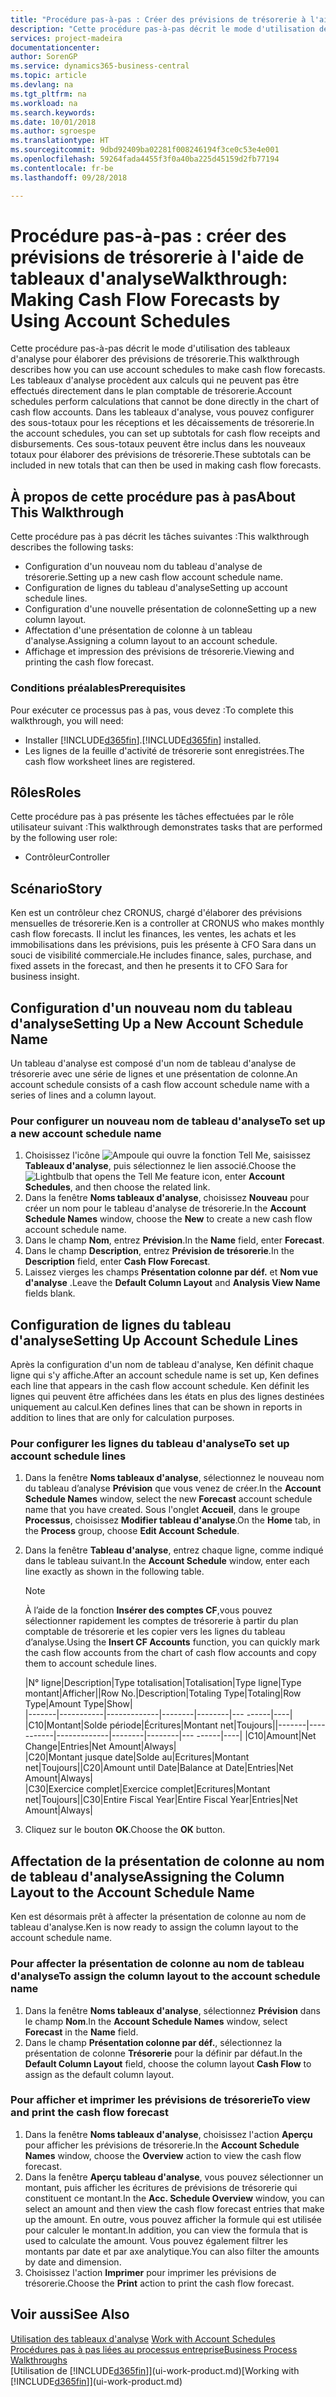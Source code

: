 ```yaml
---
title: "Procédure pas-à-pas : Créer des prévisions de trésorerie à l'aide des tableaux d'analyse | Microsoft Docs"
description: "Cette procédure pas-à-pas décrit le mode d'utilisation des tableaux d'analyse pour élaborer des prévisions de trésorerie. Les tableaux d'analyse procèdent aux calculs qui ne peuvent pas être effectués directement dans le plan comptable de trésorerie. Dans les tableaux d'analyse, vous pouvez configurer des sous-totaux pour les réceptions et les décaissements de trésorerie. Ces sous-totaux peuvent être inclus dans les nouveaux totaux pour élaborer des prévisions de trésorerie."
services: project-madeira
documentationcenter: 
author: SorenGP
ms.service: dynamics365-business-central
ms.topic: article
ms.devlang: na
ms.tgt_pltfrm: na
ms.workload: na
ms.search.keywords: 
ms.date: 10/01/2018
ms.author: sgroespe
ms.translationtype: HT
ms.sourcegitcommit: 9dbd92409ba02281f008246194f3ce0c53e4e001
ms.openlocfilehash: 59264fada4455f3f0a40ba225d45159d2fb77194
ms.contentlocale: fr-be
ms.lasthandoff: 09/28/2018

---
```

# <a name="walkthrough-making-cash-flow-forecasts-by-using-account-schedules"></a><span data-ttu-id="b9697-106">Procédure pas-à-pas : créer des prévisions de trésorerie à l'aide de tableaux d'analyse</span><span class="sxs-lookup"><span data-stu-id="b9697-106">Walkthrough: Making Cash Flow Forecasts by Using Account Schedules</span></span>
<span data-ttu-id="b9697-107">Cette procédure pas-à-pas décrit le mode d'utilisation des tableaux d'analyse pour élaborer des prévisions de trésorerie.</span><span class="sxs-lookup"><span data-stu-id="b9697-107">This walkthrough describes how you can use account schedules to make cash flow forecasts.</span></span> <span data-ttu-id="b9697-108">Les tableaux d'analyse procèdent aux calculs qui ne peuvent pas être effectués directement dans le plan comptable de trésorerie.</span><span class="sxs-lookup"><span data-stu-id="b9697-108">Account schedules perform calculations that cannot be done directly in the chart of cash flow accounts.</span></span> <span data-ttu-id="b9697-109">Dans les tableaux d'analyse, vous pouvez configurer des sous-totaux pour les réceptions et les décaissements de trésorerie.</span><span class="sxs-lookup"><span data-stu-id="b9697-109">In the account schedules, you can set up subtotals for cash flow receipts and disbursements.</span></span> <span data-ttu-id="b9697-110">Ces sous-totaux peuvent être inclus dans les nouveaux totaux pour élaborer des prévisions de trésorerie.</span><span class="sxs-lookup"><span data-stu-id="b9697-110">These subtotals can be included in new totals that can then be used in making cash flow forecasts.</span></span>  

## <a name="about-this-walkthrough"></a><span data-ttu-id="b9697-111">À propos de cette procédure pas à pas</span><span class="sxs-lookup"><span data-stu-id="b9697-111">About This Walkthrough</span></span>  
<span data-ttu-id="b9697-112">Cette procédure pas à pas décrit les tâches suivantes :</span><span class="sxs-lookup"><span data-stu-id="b9697-112">This walkthrough describes the following tasks:</span></span>  

- <span data-ttu-id="b9697-113">Configuration d'un nouveau nom du tableau d'analyse de trésorerie.</span><span class="sxs-lookup"><span data-stu-id="b9697-113">Setting up a new cash flow account schedule name.</span></span>  
- <span data-ttu-id="b9697-114">Configuration de lignes du tableau d'analyse</span><span class="sxs-lookup"><span data-stu-id="b9697-114">Setting up account schedule lines.</span></span>  
- <span data-ttu-id="b9697-115">Configuration d'une nouvelle présentation de colonne</span><span class="sxs-lookup"><span data-stu-id="b9697-115">Setting up a new column layout.</span></span>  
- <span data-ttu-id="b9697-116">Affectation d'une présentation de colonne à un tableau d'analyse.</span><span class="sxs-lookup"><span data-stu-id="b9697-116">Assigning a column layout to an account schedule.</span></span>  
- <span data-ttu-id="b9697-117">Affichage et impression des prévisions de trésorerie.</span><span class="sxs-lookup"><span data-stu-id="b9697-117">Viewing and printing the cash flow forecast.</span></span>  

### <a name="prerequisites"></a><span data-ttu-id="b9697-118">Conditions préalables</span><span class="sxs-lookup"><span data-stu-id="b9697-118">Prerequisites</span></span>  
<span data-ttu-id="b9697-119">Pour exécuter ce processus pas à pas, vous devez :</span><span class="sxs-lookup"><span data-stu-id="b9697-119">To complete this walkthrough, you will need:</span></span>  

- <span data-ttu-id="b9697-120">Installer [!INCLUDE[d365fin](includes/d365fin_md.md)].</span><span class="sxs-lookup"><span data-stu-id="b9697-120">[!INCLUDE[d365fin](includes/d365fin_md.md)] installed.</span></span>  
- <span data-ttu-id="b9697-121">Les lignes de la feuille d'activité de trésorerie sont enregistrées.</span><span class="sxs-lookup"><span data-stu-id="b9697-121">The cash flow worksheet lines are registered.</span></span>  

## <a name="roles"></a><span data-ttu-id="b9697-122">Rôles</span><span class="sxs-lookup"><span data-stu-id="b9697-122">Roles</span></span>  
<span data-ttu-id="b9697-123">Cette procédure pas à pas présente les tâches effectuées par le rôle utilisateur suivant :</span><span class="sxs-lookup"><span data-stu-id="b9697-123">This walkthrough demonstrates tasks that are performed by the following user role:</span></span>  

- <span data-ttu-id="b9697-124">Contrôleur</span><span class="sxs-lookup"><span data-stu-id="b9697-124">Controller</span></span>  

## <a name="story"></a><span data-ttu-id="b9697-125">Scénario</span><span class="sxs-lookup"><span data-stu-id="b9697-125">Story</span></span>  
<span data-ttu-id="b9697-126">Ken est un contrôleur chez CRONUS, chargé d'élaborer des prévisions mensuelles de trésorerie.</span><span class="sxs-lookup"><span data-stu-id="b9697-126">Ken is a controller at CRONUS who makes monthly cash flow forecasts.</span></span> <span data-ttu-id="b9697-127">Il inclut les finances, les ventes, les achats et les immobilisations dans les prévisions, puis les présente à CFO Sara dans un souci de visibilité commerciale.</span><span class="sxs-lookup"><span data-stu-id="b9697-127">He includes finance, sales, purchase, and fixed assets in the forecast, and then he presents it to CFO Sara for business insight.</span></span>  

## <a name="setting-up-a-new-account-schedule-name"></a><span data-ttu-id="b9697-128">Configuration d'un nouveau nom du tableau d'analyse</span><span class="sxs-lookup"><span data-stu-id="b9697-128">Setting Up a New Account Schedule Name</span></span>  
<span data-ttu-id="b9697-129">Un tableau d'analyse est composé d'un nom de tableau d'analyse de trésorerie avec une série de lignes et une présentation de colonne.</span><span class="sxs-lookup"><span data-stu-id="b9697-129">An account schedule consists of a cash flow account schedule name with a series of lines and a column layout.</span></span>  

### <a name="to-set-up-a-new-account-schedule-name"></a><span data-ttu-id="b9697-130">Pour configurer un nouveau nom de tableau d'analyse</span><span class="sxs-lookup"><span data-stu-id="b9697-130">To set up a new account schedule name</span></span>  

1.  <span data-ttu-id="b9697-131">Choisissez l'icône ![Ampoule qui ouvre la fonction Tell Me](media/ui-search/search_small.png "Dites-moi ce que vous voulez faire"), saisissez **Tableaux d'analyse**, puis sélectionnez le lien associé.</span><span class="sxs-lookup"><span data-stu-id="b9697-131">Choose the ![Lightbulb that opens the Tell Me feature](media/ui-search/search_small.png "Tell me what you want to do") icon, enter **Account Schedules**, and then choose the related link.</span></span>  
2.  <span data-ttu-id="b9697-132">Dans la fenêtre **Noms tableaux d'analyse**, choisissez **Nouveau** pour créer un nom pour le tableau d'analyse de trésorerie.</span><span class="sxs-lookup"><span data-stu-id="b9697-132">In the **Account Schedule Names** window, choose the **New** to create a new cash flow account schedule name.</span></span>  
3.  <span data-ttu-id="b9697-133">Dans le champ **Nom**, entrez **Prévision**.</span><span class="sxs-lookup"><span data-stu-id="b9697-133">In the **Name** field, enter **Forecast**.</span></span>  
4.  <span data-ttu-id="b9697-134">Dans le champ **Description**, entrez **Prévision de trésorerie**.</span><span class="sxs-lookup"><span data-stu-id="b9697-134">In the **Description** field, enter **Cash Flow Forecast**.</span></span>  
5.  <span data-ttu-id="b9697-135">Laissez vierges les champs **Présentation colonne par déf.** et **Nom vue d'analyse** .</span><span class="sxs-lookup"><span data-stu-id="b9697-135">Leave the **Default Column Layout** and **Analysis View Name** fields blank.</span></span>  

## <a name="setting-up-account-schedule-lines"></a><span data-ttu-id="b9697-136">Configuration de lignes du tableau d'analyse</span><span class="sxs-lookup"><span data-stu-id="b9697-136">Setting Up Account Schedule Lines</span></span>  
<span data-ttu-id="b9697-137">Après la configuration d'un nom de tableau d'analyse, Ken définit chaque ligne qui s'y affiche.</span><span class="sxs-lookup"><span data-stu-id="b9697-137">After an account schedule name is set up, Ken defines each line that appears in the cash flow account schedule.</span></span> <span data-ttu-id="b9697-138">Ken définit les lignes qui peuvent être affichées dans les états en plus des lignes destinées uniquement au calcul.</span><span class="sxs-lookup"><span data-stu-id="b9697-138">Ken defines lines that can be shown in reports in addition to lines that are only for calculation purposes.</span></span>  

### <a name="to-set-up-account-schedule-lines"></a><span data-ttu-id="b9697-139">Pour configurer les lignes du tableau d'analyse</span><span class="sxs-lookup"><span data-stu-id="b9697-139">To set up account schedule lines</span></span>  

1.  <span data-ttu-id="b9697-140">Dans la fenêtre **Noms tableaux d'analyse**, sélectionnez le nouveau nom du tableau d’analyse **Prévision** que vous venez de créer.</span><span class="sxs-lookup"><span data-stu-id="b9697-140">In the **Account Schedule Names** window, select the new **Forecast** account schedule name that you have created.</span></span> <span data-ttu-id="b9697-141">Sous l'onglet **Accueil**, dans le groupe **Processus**, choisissez **Modifier tableau d'analyse**.</span><span class="sxs-lookup"><span data-stu-id="b9697-141">On the **Home** tab, in the **Process** group, choose **Edit Account Schedule**.</span></span>  
2.  <span data-ttu-id="b9697-142">Dans la fenêtre **Tableau d'analyse**, entrez chaque ligne, comme indiqué dans le tableau suivant.</span><span class="sxs-lookup"><span data-stu-id="b9697-142">In the **Account Schedule** window, enter each line exactly as shown in the following table.</span></span>  

    > [!NOTE]  
    >  <span data-ttu-id="b9697-143">À l’aide de la fonction **Insérer des comptes CF**,vous pouvez sélectionner rapidement les comptes de trésorerie à partir du plan comptable de trésorerie et les copier vers les lignes du tableau d’analyse.</span><span class="sxs-lookup"><span data-stu-id="b9697-143">Using the **Insert CF Accounts** function, you can quickly mark the cash flow accounts from the chart of cash flow accounts and copy them to account schedule lines.</span></span>  

    <span data-ttu-id="b9697-144">|N° ligne|Description|Type totalisation|Totalisation|Type ligne|Type montant|Afficher|</span><span class="sxs-lookup"><span data-stu-id="b9697-144">|Row No.|Description|Totaling Type|Totaling|Row Type|Amount Type|Show|</span></span>  
    <span data-ttu-id="b9697-145">|-------|-----------|-------------|--------|--------|---  ------|----| |C10|Montant|Solde période|Écritures|Montant net|Toujours|</span><span class="sxs-lookup"><span data-stu-id="b9697-145">|-------|-----------|-------------|--------|--------|---  ------|----| |C10|Amount|Net Change|Entries|Net Amount|Always|</span></span>  
    <span data-ttu-id="b9697-146">|C20|Montant jusque date|Solde au|Ecritures|Montant net|Toujours|</span><span class="sxs-lookup"><span data-stu-id="b9697-146">|C20|Amount until Date|Balance at Date|Entries|Net Amount|Always|</span></span>  
    <span data-ttu-id="b9697-147">|C30|Exercice complet|Exercice complet|Ecritures|Montant net|Toujours|</span><span class="sxs-lookup"><span data-stu-id="b9697-147">|C30|Entire Fiscal Year|Entire Fiscal Year|Entries|Net Amount|Always|</span></span>  

4.  <span data-ttu-id="b9697-148">Cliquez sur le bouton **OK**.</span><span class="sxs-lookup"><span data-stu-id="b9697-148">Choose the **OK** button.</span></span>  

## <a name="assigning-the-column-layout-to-the-account-schedule-name"></a><span data-ttu-id="b9697-149">Affectation de la présentation de colonne au nom de tableau d'analyse</span><span class="sxs-lookup"><span data-stu-id="b9697-149">Assigning the Column Layout to the Account Schedule Name</span></span>  
<span data-ttu-id="b9697-150">Ken est désormais prêt à affecter la présentation de colonne au nom de tableau d'analyse.</span><span class="sxs-lookup"><span data-stu-id="b9697-150">Ken is now ready to assign the column layout to the account schedule name.</span></span>  

### <a name="to-assign-the-column-layout-to-the-account-schedule-name"></a><span data-ttu-id="b9697-151">Pour affecter la présentation de colonne au nom de tableau d'analyse</span><span class="sxs-lookup"><span data-stu-id="b9697-151">To assign the column layout to the account schedule name</span></span>  

1.  <span data-ttu-id="b9697-152">Dans la fenêtre **Noms tableaux d'analyse**, sélectionnez **Prévision** dans le champ **Nom**.</span><span class="sxs-lookup"><span data-stu-id="b9697-152">In the **Account Schedule Names** window, select **Forecast** in the **Name** field.</span></span>  
2.  <span data-ttu-id="b9697-153">Dans le champ **Présentation colonne par déf.**, sélectionnez la présentation de colonne **Trésorerie** pour la définir par défaut.</span><span class="sxs-lookup"><span data-stu-id="b9697-153">In the **Default Column Layout** field, choose the column layout **Cash Flow** to assign as the default column layout.</span></span>  

### <a name="to-view-and-print-the-cash-flow-forecast"></a><span data-ttu-id="b9697-154">Pour afficher et imprimer les prévisions de trésorerie</span><span class="sxs-lookup"><span data-stu-id="b9697-154">To view and print the cash flow forecast</span></span>  
1.  <span data-ttu-id="b9697-155">Dans la fenêtre **Noms tableaux d'analyse**, choisissez l'action **Aperçu** pour afficher les prévisions de trésorerie.</span><span class="sxs-lookup"><span data-stu-id="b9697-155">In the **Account Schedule Names** window, choose the **Overview** action to view the cash flow forecast.</span></span>  
2.  <span data-ttu-id="b9697-156">Dans la fenêtre **Aperçu tableau d'analyse**, vous pouvez sélectionner un montant, puis afficher les écritures de prévisions de trésorerie qui constituent ce montant.</span><span class="sxs-lookup"><span data-stu-id="b9697-156">In the **Acc. Schedule Overview** window, you can select an amount and then view the cash flow forecast entries that make up the amount.</span></span> <span data-ttu-id="b9697-157">En outre, vous pouvez afficher la formule qui est utilisée pour calculer le montant.</span><span class="sxs-lookup"><span data-stu-id="b9697-157">In addition, you can view the formula that is used to calculate the amount.</span></span> <span data-ttu-id="b9697-158">Vous pouvez également filtrer les montants par date et par axe analytique.</span><span class="sxs-lookup"><span data-stu-id="b9697-158">You can also filter the amounts by date and dimension.</span></span>  
3.  <span data-ttu-id="b9697-159">Choisissez l'action **Imprimer** pour imprimer les prévisions de trésorerie.</span><span class="sxs-lookup"><span data-stu-id="b9697-159">Choose the **Print** action to print the cash flow forecast.</span></span>  

## <a name="see-also"></a><span data-ttu-id="b9697-160">Voir aussi</span><span class="sxs-lookup"><span data-stu-id="b9697-160">See Also</span></span>  
 <span data-ttu-id="b9697-161">[Utilisation des tableaux d'analyse](bi-how-work-account-schedule.md) </span><span class="sxs-lookup"><span data-stu-id="b9697-161">[Work with Account Schedules](bi-how-work-account-schedule.md) </span></span>  
 [<span data-ttu-id="b9697-162">Procédures pas à pas liées au processus entreprise</span><span class="sxs-lookup"><span data-stu-id="b9697-162">Business Process Walkthroughs</span></span>](walkthrough-business-process-walkthroughs.md)  
 <span data-ttu-id="b9697-163">[Utilisation de [!INCLUDE[d365fin](includes/d365fin_md.md)]](ui-work-product.md)</span><span class="sxs-lookup"><span data-stu-id="b9697-163">[Working with [!INCLUDE[d365fin](includes/d365fin_md.md)]](ui-work-product.md)</span></span>


